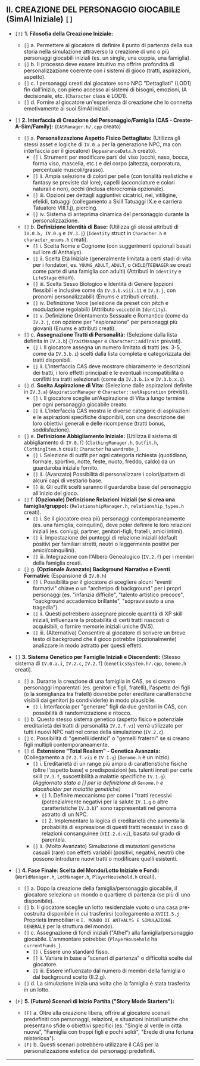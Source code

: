 ## II. CREAZIONE DEL PERSONAGGIO GIOCABILE (SimAI Iniziale) `[]`

* `[!]` **1. Filosofia della Creazione Iniziale:**
    * `[]` a. Permettere al giocatore di definire il punto di partenza della sua storia nella simulazione attraverso la creazione di uno o più personaggi giocabili iniziali (es. un single, una coppia, una famiglia).
    * `[]` b. Il processo deve essere intuitivo ma offrire profondità di personalizzazione coerente con i sistemi di gioco (tratti, aspirazioni, aspetto).
    * `[]` c. I personaggi creati dal giocatore sono NPC "Dettagliati" (LOD1) fin dall'inizio, con pieno accesso ai sistemi di bisogni, emozioni, IA decisionale, etc. (`Character` class è LOD1).
    * `[]` d. Fornire al giocatore un'esperienza di creazione che lo connetta emotivamente ai suoi SimAI iniziali.

* `[]` **2. Interfaccia di Creazione del Personaggio/Famiglia (CAS - Create-A-Sim/Family):** (`CASManager.h/.cpp` creato)
    * `[]` a. **Personalizzazione Aspetto Fisico Dettagliata:** (Utilizza gli stessi asset e logiche di `IV.0.a` per la generazione NPC, ma con interfaccia per il giocatore) (`AppearanceData.h` creato).
        * `[]` i. Strumenti per modificare parti del viso (occhi, naso, bocca, forma viso, mascella, etc.) e del corpo (altezza, corporatura, percentuale muscoli/grasso).
        * `[]` ii. Ampia selezione di colori per pelle (con tonalità realistiche e fantasy se previste dal lore), capelli (acconciature e colori naturali e non), occhi (inclusa eterocromia opzionale).
        * `[]` iii. Opzioni per dettagli aggiuntivi: cicatrici, nei, vitiligine, efelidi, tatuaggi (collegamento a Skill Tatuaggi IX.e e carriera Tatuatore VIII.1.j), piercing.
        * `[]` iv. Sistema di anteprima dinamica del personaggio durante la personalizzazione.
    * `[]` b. **Definizione Identità di Base:** (Utilizza gli stessi attributi di `IV.0.b, IV.0.g` e `IV.3.j`) (`Identity` struct in `Character.h` e `character_enums.h` creati).
        * `[]` i. Scelta Nome e Cognome (con suggerimenti opzionali basati sul lore di Anthalys).
        * `[]` ii. Scelta Età Iniziale (generalmente limitata a certi stadi di vita per i fondatori, es. `YOUNG_ADULT`, `ADULT`, o `CHILD`/`TEENAGER` se creati come parte di una famiglia con adulti) (Attributi in `Identity` e `LifeStage` enum).
        * `[]` iii. Scelta Sesso Biologico e Identità di Genere (opzioni flessibili e inclusive come da `IV.3.b.viii.11` e `IV.3.j`, con pronomi personalizzabili) (Enums e attributi creati).
        * `[]` iv. Definizione Voce (selezione da preset con pitch e modulazione regolabili) (Attributo `voiceId` in `Identity`).
        * `[]` v. Definizione Orientamento Sessuale e Romantico (come da `IV.3.j`, con opzione per "esplorazione" per personaggi più giovani) (Enums e attributi creati).
    * `[]` c. **Assegnazione Tratti di Personalità:** (Selezione dalla lista definita in `IV.3.b`) (`TraitManager` e `Character::addTrait` previsti).
        * `[]` i. Il giocatore assegna un numero limitato di tratti (es. 3-5, come da `IV.3.b.i`) scelti dalla lista completa e categorizzata dei tratti disponibili.
        * `[]` ii. L'interfaccia CAS deve mostrare chiaramente le descrizioni dei tratti, i loro effetti principali e le eventuali incompatibilità o conflitti tra tratti selezionati (come da `IV.3.b.ix` e `IV.3.b.x.1`).
    * `[]` d. **Scelta Aspirazione di Vita:** (Selezione dalle aspirazioni definite in `IV.3.a`) (`AspirationManager` e `Character::setAspiration` previsti).
        * `[]` i. Il giocatore sceglie un'Aspirazione di Vita a lungo termine per ogni personaggio giocabile creato.
        * `[]` ii. L'interfaccia CAS mostra le diverse categorie di aspirazioni e le aspirazioni specifiche disponibili, con una descrizione dei loro obiettivi generali e delle ricompense (tratti bonus, soddisfazione).
    * `[]` e. **Definizione Abbigliamento Iniziale:** (Utilizza il sistema di abbigliamento di `IV.0.f`) (`ClothingManager.h`, `Outfit.h`, `ClothingItem.h` creati; `Character` ha `wardrobe_`).
        * `[]` i. Selezione di outfit per ogni categoria richiesta (quotidiano, formale, sportivo, notte, feste, nuoto, freddo, caldo) da un guardaroba iniziale fornito.
        * `[]` ii. (Avanzato) Possibilità di personalizzare i colori/pattern di alcuni capi di vestiario base.
        * `[]` iii. Gli outfit scelti saranno il guardaroba base del personaggio all'inizio del gioco.
    * `[]` f. **(Opzionale) Definizione Relazioni Iniziali (se si crea una famiglia/gruppo):** (`RelationshipManager.h`, `relationship_types.h` creati).
        * `[]` i. Se il giocatore crea più personaggi contemporaneamente (es. una famiglia, coinquilini), deve poter definire le loro relazioni iniziali (es. coniugi, partner, genitori-figli, fratelli, amici intimi).
        * `[]` ii. Impostazione dei punteggi di relazione iniziali (default positivi per familiari stretti, neutri o leggermente positivi per amici/coinquilini).
        * `[]` iii. Integrazione con l'Albero Genealogico (`IV.2.f`) per i membri della famiglia creati.
    * `[]` g. **(Opzionale Avanzato) Background Narrativo e Eventi Formativi:** (Espansione di `IV.0.h`)
        * `[]` i. Possibilità per il giocatore di scegliere alcuni "eventi formativi" chiave o un "archetipo di background" per i propri personaggi (es. "infanzia difficile", "talento artistico precoce", "background accademico brillante", "sopravvissuto a una tragedia").
        * `[]` ii. Questi potrebbero assegnare piccole quantità di XP skill iniziali, influenzare la probabilità di certi tratti nascosti o acquisibili, o fornire memorie iniziali uniche (IV.5).
        * `[]` iii. (Alternativa) Consentire al giocatore di scrivere un breve testo di background che il gioco potrebbe (opzionalmente) analizzare in modo astratto per questi effetti.

* `[]` **3. Sistema Genetico per Famiglie Iniziali e Discendenti:** (Stesso sistema di `IV.0.a.i`, `IV.2.c`, `IV.2.f`) (`GeneticsSystem.h/.cpp`, `Genome.h` creati).
    * `[]` a. Durante la creazione di una famiglia in CAS, se si creano personaggi imparentati (es. genitori e figli, fratelli), l'aspetto dei figli (o la somiglianza tra fratelli) dovrebbe poter ereditare caratteristiche visibili dai genitori (o condividerle) in modo plausibile.
        * `[]` i. Interfaccia per "generare" figli da due genitori in CAS, con possibilità di randomizzazione e ritocco.
    * `[]` b. Questo stesso sistema genetico (aspetto fisico e potenziale ereditarietà dei tratti di personalità `IV.2.f.vi`) verrà utilizzato per tutti i nuovi NPC nati nel corso della simulazione (`IV.2.c`).
    * `[]` c. Possibilità di "gemelli identici" o "gemelli fraterni" se si creano figli multipli contemporaneamente.
    * `[]` d. **Estensione "Total Realism" - Genetica Avanzata:** (Collegamento a `IV.2.f.vii` e `IV.1.g`) (`Genome.h` è un inizio).
        * `[]` i. Ereditarietà di un range più ampio di caratteristiche fisiche (oltre l'aspetto base) e predisposizioni (es. talenti innati per certe skill `IV.3.f`, suscettibilità a malattie specifiche `IV.1.g`). *(Aggiornato stato a [] per la definizione di `Genome.h` e placeholder per malattie genetiche)*
            * `[]` 1. Definire meccanismo per come i "tratti recessivi (potenzialmente negativi per la salute `IV.1.g` o altre caratteristiche `IV.3.b`)" sono rappresentati nel genoma astratto di un NPC.
            * `[]` 2. Implementare la logica di ereditarietà che aumenta la probabilità di espressione di questi tratti recessivi in caso di relazioni consanguinee (`VII.2.d.vi`), basata sul grado di parentela.
        * `[]` ii. (Molto Avanzato) Simulazione di mutazioni genetiche casuali (rare) con effetti variabili (positivi, negativi, neutri) che possono introdurre nuovi tratti o modificare quelli esistenti.

* `[]` **4. Fase Finale: Scelta del Mondo/Lotto Iniziale e Fondi:** (`WorldManager.h`, `LotManager.h`, `PlayerHousehold.h` creati).
    * `[]` a. Dopo la creazione della famiglia/personaggio giocabile, il giocatore seleziona un mondo o quartiere di partenza (se più di uno disponibile).
    * `[]` b. Il giocatore sceglie un lotto residenziale vuoto o una casa pre-costruita disponibile in cui trasferirsi (collegamento a `XVIII.5.j` Proprietà Immobiliari e `I. MONDO DI ANTHALYS E SIMULAZIONE GENERALE` per la struttura del mondo).
    * `[]` c. Assegnazione di fondi iniziali ("Athel") alla famiglia/personaggio giocabile. L'ammontare potrebbe: (`PlayerHousehold` ha `currentFunds_`).
        * `[]` i. Essere uno standard fisso.
        * `[]` ii. Variare in base a "scenari di partenza" o difficoltà scelte dal giocatore.
        * `[]` iii. Essere influenzato dal numero di membri della famiglia o dal background scelto (II.2.g).
    * `[]` d. La simulazione inizia una volta che la famiglia è stata trasferita in un lotto.

* `[F]` **5. (Futuro) Scenari di Inizio Partita ("Story Mode Starters"):**
    * `[F]` a. Oltre alla creazione libera, offrire al giocatore scenari predefiniti con personaggi, relazioni, e situazioni iniziali uniche che presentano sfide o obiettivi specifici (es. "Single al verde in città nuova", "Famiglia con troppi figli e pochi soldi", "Erede di una fortuna misteriosa").
    * `[F]` b. Questi scenari potrebbero utilizzare il CAS per la personalizzazione estetica dei personaggi predefiniti.

---

